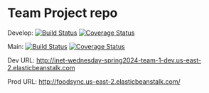 # Team Project repo

Develop: [![Build Status](https://app.travis-ci.com/gcivil-nyu-org/INET-Wednesday-Spring2024-Team-1.svg?branch=develop)](https://app.travis-ci.com/gcivil-nyu-org/INET-Wednesday-Spring2024-Team-1)  [![Coverage Status](https://coveralls.io/repos/github/gcivil-nyu-org/INET-Wednesday-Spring2024-Team-1/badge.svg?branch=develop)](https://coveralls.io/github/gcivil-nyu-org/INET-Wednesday-Spring2024-Team-1?branch=develop)

Main: [![Build Status](https://app.travis-ci.com/gcivil-nyu-org/INET-Wednesday-Spring2024-Team-1.svg?branch=master)](https://app.travis-ci.com/gcivil-nyu-org/INET-Wednesday-Spring2024-Team-1) [![Coverage Status](https://coveralls.io/repos/github/gcivil-nyu-org/INET-Wednesday-Spring2024-Team-1/badge.svg?branch=master)](https://coveralls.io/github/gcivil-nyu-org/INET-Wednesday-Spring2024-Team-1?branch=master)

Dev URL: http://inet-wednesday-spring2024-team-1-dev.us-east-2.elasticbeanstalk.com

Prod URL: http://foodsync.us-east-2.elasticbeanstalk.com/
